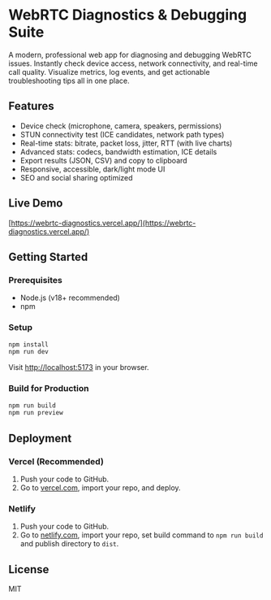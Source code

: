  # WebRTC Diagnostics & Debugging Suite  

A modern, professional web app for diagnosing and debugging WebRTC issues. Instantly check device access, network connectivity, and real-time call quality. Visualize metrics, log events, and get actionable troubleshooting tips all in one place. 

## Features   
- Device check (microphone, camera, speakers, permissions)   
- STUN connectivity test (ICE candidates, network path types)   
- Real-time stats: bitrate, packet loss, jitter, RTT (with live charts)       
- Advanced stats: codecs, bandwidth estimation, ICE details      
- Export results (JSON, CSV) and copy to clipboard               
- Responsive, accessible, dark/light mode UI          
- SEO and social sharing optimized          
              
## Live Demo        
[https://webrtc-diagnostics.vercel.app/](https://webrtc-diagnostics.vercel.app/)        
             
## Getting Started                  
                     
### Prerequisites               
- Node.js (v18+ recommended)              
- npm               
        
### Setup         
```bash       
npm install       
npm run dev     
```
Visit [http://localhost:5173](http://localhost:5173) in your browser.

### Build for Production
```bash
npm run build
npm run preview
```

## Deployment
### Vercel (Recommended)
1. Push your code to GitHub.
2. Go to [vercel.com](https://vercel.com/), import your repo, and deploy.

### Netlify
1. Push your code to GitHub.
2. Go to [netlify.com](https://netlify.com/), import your repo, set build command to `npm run build` and publish directory to `dist`.

## License
MIT

